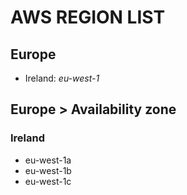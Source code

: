 # AWS REGION LIST

## Europe
- Ireland: *eu-west-1* 

## Europe > Availability zone

### Ireland
- eu-west-1a
- eu-west-1b
- eu-west-1c